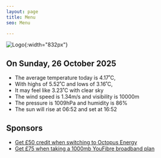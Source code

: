 ```yaml
---
layout: page
title: Menu
seo: Menu

---
```


![Logo](/images/logo.jpg){:width="832px"}

<!-- weather_marker starts -->
## On Sunday, 26 October 2025

- The average temperature today is 4.17˚C,
- With highs of 5.52˚C and lows of 3.16˚C,
- It may feel like 3.23˚C with clear sky
- The wind speed is 1.34m/s and visibility is 10000m
- The pressure is 1009hPa and humidity is 86%
- The sun will rise at 06:52 and set at 16:52

<!-- weather_marker ends -->

## Sponsors

- [Get £50 credit when switching to Octopus Energy](https://bit.ly/3oD1nnS)
- [Get £75 when taking a 1000mb YouFibre broadband plan](https://aklam.io/91zWhU?)
